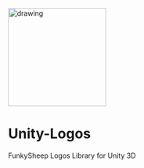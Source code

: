 <img src="https://www.funkysheep.net/img/Logo-Head-Mini.png" alt="drawing" width="200"/>

# Unity-Logos
FunkySheep Logos Library for Unity 3D
